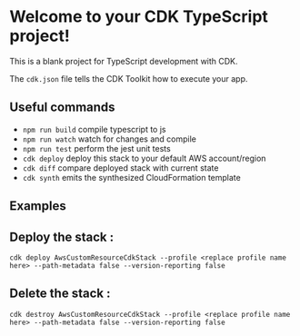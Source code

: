 # Welcome to your CDK TypeScript project!

This is a blank project for TypeScript development with CDK.

The `cdk.json` file tells the CDK Toolkit how to execute your app.

## Useful commands

 * `npm run build`   compile typescript to js
 * `npm run watch`   watch for changes and compile
 * `npm run test`    perform the jest unit tests
 * `cdk deploy`      deploy this stack to your default AWS account/region
 * `cdk diff`        compare deployed stack with current state
 * `cdk synth`       emits the synthesized CloudFormation template



## Examples

## Deploy the stack :
`cdk deploy AwsCustomResourceCdkStack --profile <replace profile name here> --path-metadata false --version-reporting false`

## Delete the stack :
`cdk destroy AwsCustomResourceCdkStack --profile <replace profile name here> --path-metadata false --version-reporting false`
